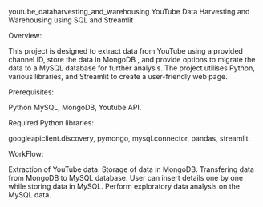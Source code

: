 youtube_dataharvesting_and_warehousing
YouTube Data Harvesting and Warehousing using SQL and Streamlit

Overview:

This project is designed to extract data from YouTube using a provided channel ID, store the data in MongoDB , and provide options to migrate the data to a MySQL database for further analysis. The project utilises Python, various libraries, and Streamlit to create a user-friendly web page.

Prerequisites:

Python MySQL, MongoDB, Youtube API.

Required Python libraries:

googleapiclient.discovery, pymongo, mysql.connector, pandas, streamlit.

WorkFlow:

Extraction of YouTube data. Storage of data in MongoDB. Transfering data from MongoDB to MySQL database. User can insert details one by one while storing data in MySQL. Perform exploratory data analysis on the MySQL data.
